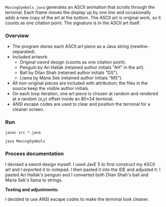 `MovingSymbols.java` generates an ASCII animation that scrolls through the terminal. Each frame moves the display up by one line and occasionally adds a new copy of the art at the bottom. The ASCII art is original work, so it counts as one citation point. The signature is in the ASCII art itself.

### Overview

* The program stores each ASCII art piece as a Java string (newline-separated).
* Included artwork:
    - Original sword design (counts as one citation point).
    - Penguin by Ari Hallak (retained author initials "AH" in the art).
    - Ball by Dilan Shah (retained author initials "DS").
    - Llama by Maria Sek (retained author initials "MS").
* All non-original pieces are included with attribution; the files in the source keep the visible author initials.
* On each loop iteration, one art piece is chosen at random and rendered at a random (x,y) offset inside an 80×24 terminal.
* ANSI escape codes are used to clear and position the terminal for a cleaner screen.

### Run

`javac src *.java`  

`java MovingSymbols`

### Process documentation
I devised a sword design myself. I used JavE 5 to first construct my ASCII art and I exported it to notepad. I then pasted it into the IDE and adjusted it. I pasted Ari Hallak's penguin and I converted both Dilan Shah's ball and Maria Sek's llama to strings. 

**Testing and adjustments:**  

I decided to use ANSI escape codes to make the terminal look cleaner.
